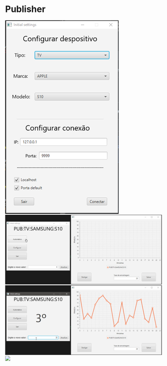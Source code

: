 # Publisher
![](https://github.com/UellingtonDamasceno/IOT-Broker/blob/master/res/images/pub-setup.png)
![](https://github.com/UellingtonDamasceno/IOT-Broker/blob/master/res/gifs/pub-and-sub-starting.gif)
![](https://github.com/UellingtonDamasceno/IOT-Broker/blob/master/res/gifs/pub-and-sub-manual.gif)
![](https://github.com/UellingtonDamasceno/IOT-Broker/blob/master/res/gifs/pub-and-sub-speed.gif)

